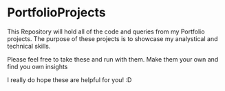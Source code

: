 # PortfolioProjects

This Repository will hold all of the code and queries from my Portfolio projects. The purpose of these projects is to showcase my analystical and technical skills.

Please feel free to take these and run with them. Make them your own and find you own insights

I really do hope these are helpful for you! :D
